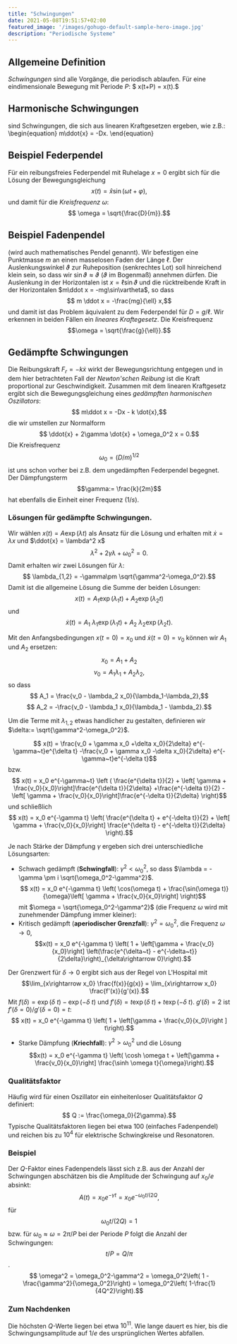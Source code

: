 ```yaml
---
title: "Schwingungen"
date: 2021-05-08T19:51:57+02:00
featured_image: '/images/gohugo-default-sample-hero-image.jpg'
description: "Periodische Systeme"
---
```

## Allgemeine Definition 
*Schwingungen* sind alle Vorgänge, die periodisch ablaufen. Für eine eindimensionale
Bewegung mit Periode $P$:
$ x(t+P) = x(t).$
## Harmonische Schwingungen
sind Schwingungen, die sich aus linearen Kraftgesetzen ergeben, wie z.B.:
\begin{equation} m\ddot{x} = -Dx. \end{equation}
## Beispiel Federpendel
Für ein reibungsfreies Federpendel  mit Ruhelage $x=0$ ergibt sich für die Lösung
der Bewegungsgleichung
$$ x(t) = \hat x \sin(\omega t+\varphi),$$
und  damit für die _Kreisfrequenz_ $\omega$:
$$ \omega  = \sqrt{\frac{D}{m}}.$$
## Beispiel Fadenpendel
(wird auch mathematisches Pendel genannt). Wir befestigen eine Punktmasse $m$ an
einen masselosen Faden der Länge $\ell$. Der Auslenkungswinkel $\vartheta$ zur
Ruheposition (senkrechtes Lot) soll hinreichend klein sein, so dass wir 
$\sin \vartheta \approx \vartheta$ ($\vartheta$ im Bogenmaß) annehmen dürfen. 
Die Auslenkung in der Horizontalen ist $x=\ell \sin\vartheta$ und
die rücktreibende Kraft in der Horizontalen $m\ddot x = -mg\sin\vartheta$, so dass
$$ m \ddot x = -\frac{mg}{\ell} x,$$
und damit ist das Problem äquivalent zu dem Federpendel für $D=g/\ell$. Wir 
erkennen in beiden Fällen ein _lineares Kraftegesetz_. Die Kreisfrequenz 
$$\omega = \sqrt{\frac{g}{\ell}}.$$
## Gedämpfte Schwingungen
Die Reibungskraft $F_r = -k \dot{x}$ wirkt der Bewegungsrichtung entgegen und
in dem hier betrachteten Fall der _Newton'schen Reibung_ ist die 
Kraft proportional zur
Geschwindigkeit. Zusammen mit dem linearen Kraftgesetz ergibt sich die Bewegungsgleichung eines _gedämpften harmonischen Oszillators_:
$$ m\ddot x = -Dx - k \dot{x},$$
die wir umstellen zur Normalform 
$$ \ddot{x} + 2\gamma \dot{x} + \omega_0^2 x = 0.$$ 
Die Kreisfrequenz 
$$\omega_0 = (D/m)^{1/2}$$ 
 ist uns schon vorher bei z.B. dem 
ungedämpften Federpendel begegnet. Der Dämpfungsterm 
$$\gamma:= \frac{k}{2m}$$
hat ebenfalls die Einheit einer Frequenz ($1/s$).
### Lösungen für gedämpfte Schwingungen.
Wir wählen $x(t) = A \exp(\lambda t)$ als Ansatz für die Lösung und erhalten
mit $\dot{x} = \lambda x$ und $\ddot{x} = \lambda^2 x$ 
$$ \lambda^2 + 2\gamma \lambda +\omega_0^2 = 0.$$
Damit erhalten wir zwei Lösungen für $\lambda$:
$$ \lambda_{1,2} = -\gamma\pm \sqrt{\gamma^2-\omega_0^2}.$$
Damit ist die allgemeine Lösung die Summe der beiden Lösungen:
$$ x(t) = A_1 \exp(\lambda_1 t) + A_2 \exp(\lambda_2 t)$$
und
$$ \dot{x}(t) = A_1~\lambda_1 \exp(\lambda_1 t) + A_2~\lambda_2 \exp(\lambda_2 t).$$

Mit den Anfangsbedingungen $x(t=0)=x_0$ und $\dot{x}(t=0)=v_0$ können wir
$A_1$ und $A_2$ ersetzen:
$$ x_0 = A_1 + A_2$$
$$ v_0 = A_1 \lambda_1 + A_2\lambda_2,$$
so dass 
$$ A_1 = \frac{v_0 - \lambda_2 x_0}{\lambda_1-\lambda_2},$$
$$ A_2 = -\frac{v_0 - \lambda_1 x_0}{\lambda_1 - \lambda_2}.$$

Um die Terme mit $\lambda_{1,2}$  etwas handlicher zu gestalten, definieren
wir $\delta:= \sqrt{\gamma^2-\omega_0^2}$. 

$$ x(t) = \frac{v_0 + \gamma x_0 +\delta x_0}{2\delta} e^{-\gamma~t}e^{\delta t}
         -\frac{v_0 + \gamma x_0 -\delta x_0}{2\delta} e^{-\gamma~t}e^{-\delta t}$$
bzw.
$$ x(t) = x_0 e^{-\gamma~t} 
       \left ( \frac{e^{\delta t}}{2} + 
                \left[ \gamma + \frac{v_0}{x_0}\right]\frac{e^{\delta t}}{2\delta}
              +\frac{e^{-\delta t}}{2} - 
                \left[ \gamma + \frac{v_0}{x_0}\right]\frac{e^{-\delta t}}{2\delta}
       \right)$$
und schließlich
$$ x(t) = x_0 e^{-\gamma t} \left( \frac{e^{\delta t} + e^{-\delta t}}{2} + \left[ \gamma + \frac{v_0}{x_0}\right]  
    \frac{e^{\delta t} - e^{-\delta t}}{2\delta} \right).$$


Je nach Stärke der Dämpfung $\gamma$ ergeben sich drei unterschiedliche Lösungsarten:
   * Schwach gedämpft  (**Schwingfall**): $\gamma^2 < \omega_0^2$, 
so dass $\lambda = -\gamma \pm i \sqrt{\omega_0^2-\gamma^2}$. 
$$ x(t) = x_0 e^{-\gamma t} \left(
     \cos(\omega t)  + \frac{\sin(\omega t)}{\omega}\left[ \gamma + \frac{v_0}{x_0}\right] \right)$$
     mit $\omega = \sqrt{\omega_0^2-\gamma^2}$ (die Frequenz $\omega$ wird mit zunehmender Dämpfung immer kleiner): 
   * Kritisch gedämpft (**aperiodischer Grenzfall**): $\gamma^2 = \omega_0^2$, 
      die Frequenz $\omega \rightarrow 0$,  
$$x(t) = x_0 e^{-\gamma t} \left( 1 + \left[\gamma + \frac{v_0}{x_0}\right]
       \left(\frac{e^{\delta~t} - e^{-\delta~t}}{2\delta}\right)_{\delta\rightarrow 0}\right).$$

 Der Grenzwert für $\delta\rightarrow 0$ ergibt sich aus der Regel von L'Hospital
mit 
$$\lim_{x\rightarrow x_0} \frac{f(x)}{g(x)} = \lim_{x\rightarrow x_0} \frac{f'(x)}{g'(x)}.$$
 Mit $f(\delta) = \exp(\delta~t)-\exp(-\delta~t)$ und 
    $f'(\delta)=t \exp(\delta~t) + t\exp(-\delta~t)$. 
    $g'(\delta)= 2$ ist $f'(\delta=0)/g'(\delta=0)= t$:
$$ x(t) = x_0 e^{-\gamma t} \left( 1 + \left[\gamma + \frac{v_0}{x_0}\right ] t\right).$$
   * Starke Dämpfung (**Kriechfall**): $\gamma^2 > \omega_0^2$ und die Lösung
$$x(t) = x_0 e^{-\gamma t} \left( \cosh \omega t + \left[\gamma + \frac{v_0}{x_0}\right] \frac{\sinh \omega t}{\omega}\right).$$
### Qualitätsfaktor
Häufig wird für einen Oszillator ein einheitenloser Qualitätsfaktor $Q$ definiert:
$$ Q :=  \frac{\omega_0}{2\gamma}.$$
Typische Qualitätsfaktoren liegen bei etwa 100 (einfaches Fadenpendel) und reichen
bis zu $10^{4}$ für elektrische Schwingkreise und Resonatoren. 

### Beispiel
Der $Q$-Faktor eines Fadenpendels lässt sich z.B. aus der Anzahl der Schwingungen
abschätzen bis die Amplitude der Schwingung auf $x_0/e$ absinkt:
$$A(t) = x_0 e^{-\gamma t} = x_0 e^{-\omega_0 t / (2 Q},$$
für 
$$ \omega_0 t / (2Q) = 1$$
bzw. für $\omega_0\approx \omega = 2\pi/P$ bei der Periode $P$ folgt 
die Anzahl der Schwingungen:
$$ t/P = Q/\pi$$. 
$$ \omega^2 = \omega_0^2-\gamma^2 = \omega_0^2\left( 1 - \frac{\gamma^2}{\omega_0^2}\right) = \omega_0^2\left( 1-\frac{1}{4Q^2}\right).$$

### Zum Nachdenken
Die höchsten $Q$-Werte liegen bei etwa $10^{11}$. Wie lange dauert es hier, bis
die Schwingungsamplitude auf $1/e$ des ursprünglichen Wertes abfallen.
